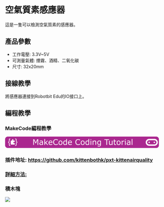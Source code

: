 # 空氣質素感應器

這是一隻可以檢測空氣質素的感應器。

## 產品參數

- 工作電壓: 3.3V~5V
- 可測量氣體: 煙霧、酒精、二氧化碳
- 尺寸: 32x20mm

## 接線教學

將感應器連接到Robotbit Edu的IO接口上。

## 編程教學

### MakeCode編程教學

![](./PWmodules/images/mcbanner.png)

### 插件地址: https://github.com/kittenbothk/pxt-kittenairquality

### [詳細方法:](../Makecode/powerBrickMC.md)

### 積木塊

![](./images/airquality_block.png)



